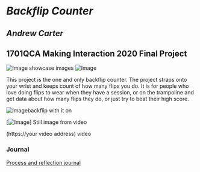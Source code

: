 # *Backflip Counter*
## *Andrew Carter* ##
## 1701QCA Making Interaction 2020 Final Project ##

<!--- When you have completed the template, submit the link to the GitHub Pages site for this repository as a link in Learning@Griffith. The link should be something like [https://qcainteractivemedia.github.io/1701QCA-Assessment3/](https://qcainteractivemedia.github.io/1701QCA-Assessment3/) where `qcainteractivemedia` is replaced with your GitHub username and `1701QCA-Assessment3` is replaced with whatever you called the repository this template is contained in when you set it up. You should NOT be submitting a link that begins with github.com/[your user name] as that is not the rendered version. See the instructions about creating GitHub pages to see how to get the link to the rendered page. --->

![Image](missingimage.png) showcase images
![Image](missingimage.png)

This project is the one and only backflip counter. The project straps onto your wrist and keeps count of how many flips you do. It is for people who love doing flips to wear when they have a session, or on the trampoline and get data about how many flips they do, or just try to beat their high score. 


![Image](missingimage.png)backflip with it on

[![Image](missingimage.png)]
Still image from video

(https://your video address)
video

### Journal ###
[Process and reflection journal](/journal/journal.md) 
